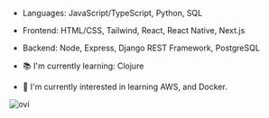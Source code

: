 - Languages: JavaScript/TypeScript, Python, SQL
- Frontend: HTML/CSS, Tailwind, React,  React Native, Next.js
- Backend: Node, Express, Django REST Framework, PostgreSQL

- 📚 I'm currently learning: Clojure

- 🌱 I'm currently interested in learning AWS, and Docker.

<img src="https://github-readme-stats.vercel.app/api/top-langs?username=nikobatzi1990&show_icons=true&locale=en&layout=compact&theme=chartreuse-dark" alt="ovi" />
<!---
nikobatzi1990/nikobatzi1990 is a ✨ special ✨ repository because its `README.md` (this file) appears on your GitHub profile.
You can click the Preview link to take a look at your changes.
--->
